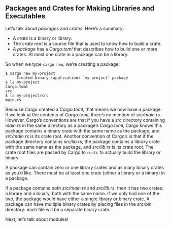 ## Packages and Crates for Making Libraries and Executables

Let’s talk about *packages* and *crates*. Here’s a summary:

* A *crate* is a binary or library.
* The *crate root* is a source file that is used to know how to build a crate.
* A *package* has a *Cargo.toml* that describes how to build one or more crates.
  At most one crate in a package can be a library.

So when we type `cargo new`, we’re creating a package:

```text
$ cargo new my-project
     Created binary (application) `my-project` package
$ ls my-project
Cargo.toml
src
$ ls my-project/src
main.rs
```

Because Cargo created a *Cargo.toml*, that means we now have a package. If we
look at the contents of *Cargo.toml*, there’s no mention of *src/main.rs*.
However, Cargo’s conventions are that if you have a *src* directory containing
*main.rs* in the same directory as a package’s *Cargo.toml*, Cargo knows this
package contains a binary crate with the same name as the package, and
*src/main.rs* is its crate root. Another convention of Cargo’s is that if the
package directory contains *src/lib.rs*, the package contains a library crate
with the same name as the package, and *src/lib.rs* is its crate root. The
crate root files are passed by Cargo to `rustc` to actually build the library
or binary.

A package can contain zero or one library crates and as many binary crates as
you’d like. There must be at least one crate (either a library or a binary) in
a package.

If a package contains both *src/main.rs* and *src/lib.rs*, then it has two
crates: a library and a binary, both with the same name. If we only had one of
the two, the package would have either a single library or binary crate. A
package can have multiple binary crates by placing files in the *src/bin*
directory: each file will be a separate binary crate.

Next, let’s talk about modules!
